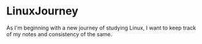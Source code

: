 # LinuxJourney
As I'm beginning with a new journey of studying Linux, I want to keep track of my notes and consistency of the same.
